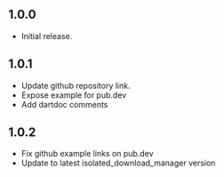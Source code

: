 ## 1.0.0

* Initial release.

## 1.0.1

* Update github repository link.
* Expose example for pub.dev
* Add dartdoc comments

## 1.0.2

* Fix github example links on pub.dev
* Update to latest isolated_download_manager version